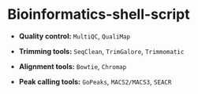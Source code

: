 # Bioinformatics-shell-script

- **Quality control:** `MultiQC`, `QualiMap`

- **Trimming tools:** `SeqClean`, `TrimGalore`, `Trimmomatic`
  
- **Alignment tools:** `Bowtie`, `Chromap`
  
- **Peak calling tools:** `GoPeaks`, `MACS2/MACS3`, `SEACR`


